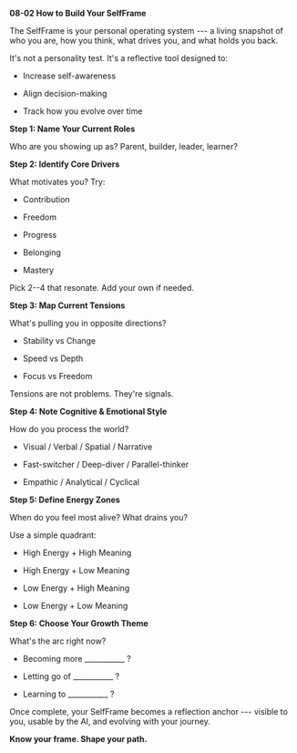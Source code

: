 **08-02 How to Build Your SelfFrame**

The SelfFrame is your personal operating system --- a living snapshot of
who you are, how you think, what drives you, and what holds you back.

It's not a personality test. It's a reflective tool designed to:

- Increase self-awareness

- Align decision-making

- Track how you evolve over time

**Step 1: Name Your Current Roles**

Who are you showing up as? Parent, builder, leader, learner?

**Step 2: Identify Core Drivers**

What motivates you? Try:

- Contribution

- Freedom

- Progress

- Belonging

- Mastery

Pick 2--4 that resonate. Add your own if needed.

**Step 3: Map Current Tensions**

What's pulling you in opposite directions?

- Stability vs Change

- Speed vs Depth

- Focus vs Freedom

Tensions are not problems. They're signals.

**Step 4: Note Cognitive & Emotional Style**

How do you process the world?

- Visual / Verbal / Spatial / Narrative

- Fast-switcher / Deep-diver / Parallel-thinker

- Empathic / Analytical / Cyclical

**Step 5: Define Energy Zones**

When do you feel most alive? What drains you?

Use a simple quadrant:

- High Energy + High Meaning

- High Energy + Low Meaning

- Low Energy + High Meaning

- Low Energy + Low Meaning

**Step 6: Choose Your Growth Theme**

What's the arc right now?

- Becoming more \_\_\_\_\_\_\_\_\_\_\_ ?

- Letting go of \_\_\_\_\_\_\_\_\_\_\_ ?

- Learning to \_\_\_\_\_\_\_\_\_\_\_ ?

Once complete, your SelfFrame becomes a reflection anchor --- visible to
you, usable by the AI, and evolving with your journey.

**Know your frame. Shape your path.**
